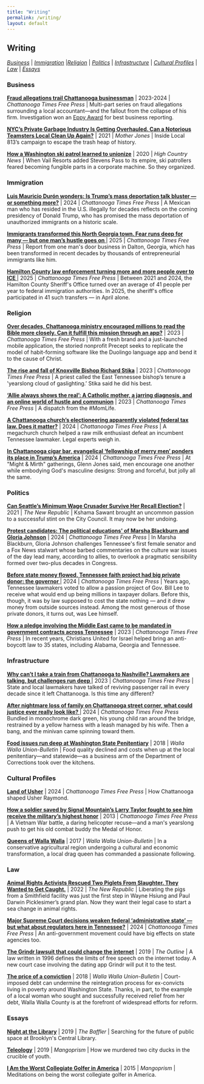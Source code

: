 ```yaml
---
title: "Writing"
permalink: /writing/
layout: default
---
```

## **Writing**
*[Business](#BusinessReporting)* \| *[Immigration](#ImmigrationReporting)* \|*[Religion](#ReligionReporting)* \|  *[Politics](#Politics)* \| *[Infrastructure](#Infrastructure)* \| *[Cultural Profiles](#Culture)*  \| *[Law](#Law)* \| *[Essays](#Essays)*


### <a name="BusinessReporting"><a/>Business

**[Fraud allegations trail Chattanooga businessman](https://www.timesfreepress.com/croft-and-frost/)** \| 2023-2024 \| *Chattanooga Times Free Press* \| Multi-part series on fraud allegations surrounding a local accountant—and the fallout from the collapse of his firm. Investigation won an [Eppy Award](https://www.eppyawards.com/) for best business reporting.

**[NYC’s Private Garbage Industry Is Getting Overhauled. Can a Notorious Teamsters Local Clean Up Again?](https://www.motherjones.com/politics/2021/10/teamsters-local-813-nyc-garbage-mob/)** \|  2021 \| *Mother Jones* \| Inside Local 813’s campaign to escape the trash heap of history.

**[How a Washington ski patrol learned to unionize](https://www.hcn.org/issues/52.7/north-labor-how-a-washington-ski-patrol-learned-to-unionize)** \| 2020 \| *High Country News* \|  When Vail Resorts added Stevens Pass to its empire, ski patrollers feared becoming fungible parts in a corporate machine. So they organized.

### <a name="ImmigrationReporting"><a/>Immigration

**[Luis Mauricio Durón wonders: Is Trump’s mass deportation talk bluster — or something more?](https://www.timesfreepress.com/news/2024/nov/16/in-chattanooga-latino-community-wonders-if-trump/)** \| 2024 \| *Chattanooga Times Free Press* \| A Mexican man who has resided in the U.S. illegally for decades reflects on the coming presidency of Donald Trump, who has promised the mass deportation of unauthorized immigrants on a historic scale.

**[Immigrants transformed this North Georgia town. Fear runs deep for many — but one man’s hustle goes on
](https://www.timesfreepress.com/news/2025/feb/22/immigrants-transformed-this-north-georgia-town/)** \| 2025 \| *Chattanooga Times Free Press* \| Report from one man's door business in Dalton, Georgia, which has been transformed in recent decades by thousands of entrepreneurial immigrants like him.

**[Hamilton County law enforcement turning more and more people over to ICE
](https://www.timesfreepress.com/news/2025/may/10/hamilton-county-law-enforcement-turning-more-and/#/questions)** \| 2025 \| *Chattanooga Times Free Press* \| Between 2021 and 2024, the Hamilton County Sheriff's Office turned over an average of 41 people per year to federal immigration authorities. In 2025, the sheriff's office participated in 41 such transfers — in April alone.

### <a name="ReligionReporting"><a/>Religion

**[Over decades, Chattanooga ministry encouraged millions to read the Bible more closely. Can it fulfill this mission through an app?](https://www.timesfreepress.com/news/2023/dec/16/over-decades-chattanooga-ministry-encouraged/)** \|  2023 \| *Chattanooga Times Free Press* \| With a fresh brand and a just-launched mobile application, the storied nonprofit Precept seeks to replicate the model of habit-forming software like the Duolingo language app and bend it to the cause of Christ.

**[The rise and fall of Knoxville Bishop Richard Stika](https://www.timesfreepress.com/news/2023/jul/08/the-rise-and-fall-of-stika-tfp/)** \|  2023 \| *Chattanooga Times Free Press* \| A priest called the East Tennessee bishop’s tenure a 'yearslong cloud of gaslighting.’ Stika said he did his best.

**[‘Allie always shows the real’: A Catholic mother, a jarring diagnosis, and an online world of hustle and communion](https://www.timesfreepress.com/news/2024/dec/14/allie-always-shows-the-real-a-chattanooga-mother//)** \|  2023 \| *Chattanooga Times Free Press* \| A dispatch from the #MomLife.

**[A Chattanooga church’s electioneering apparently violated federal tax law. Does it matter?](https://www.timesfreepress.com/news/2024/sep/14/a-chattanooga-churchs-electioneering-apparently/#/questions/)** \| 2024 \| *Chattanooga Times Free Press* \| A  megachurch church helped a raw milk enthusiast defeat an incumbent Tennessee lawmaker. Legal experts weigh in.

**[In Chattanooga cigar bar, evangelical ‘fellowship of merry men’ ponders its place in Trump’s America](https://www.timesfreepress.com/news/2024/dec/06/in-chattanooga-cigar-bar-evangelical-fellowship/#/questions)** \|  2024 \| *Chattanooga Times Free Press* \| At "Might & Mirth" gatherings, Glenn Jones said, men encourage one another while embodying God's masculine designs: Strong and forceful, but jolly all the same.

### <a name="Politics"><a/> Politics

**[Can Seattle’s Minimum Wage Crusader Survive Her Recall Election?](https://newrepublic.com/article/164600/kshama-sawant-minimum-wage-recall)** \| 2021 \| *The New Republic* \| Kshama Sawant brought an uncommon passion to a successful stint on the City Council. It may now be her undoing.

**[Protest candidates: The political educations' of Marsha Blackburn and Gloria Johnson](https://www.timesfreepress.com/news/2024/oct/12/protest-candidates-how-marsha-blackburn-and/)** \| 2024 \| *Chattanooga Times Free Press* \| In Marsha Blackburn, Gloria Johnson challenges Tennessee's first female senator and a Fox News stalwart whose barbed commentaries on the culture war issues of the day lead many, according to allies, to overlook a pragmatic sensibility formed over two-plus decades in Congress.

**[Before state money flowed, Tennessee faith project had big private donor: the governor
](https://www.timesfreepress.com/news/2025/apr/26/before-state-money-flowed-tennessee-faith-project/)** \| 2024 \| *Chattanooga Times Free Press* \| Years ago, Tennessee lawmakers voted to allow a passion project of Gov. Bill Lee to receive what would end up being millions in taxpayer dollars. Before this, though, it was by law supposed to cost the state nothing — and it drew money from outside sources instead. Among the most generous of those private donors, it turns out, was Lee himself.

**[How a pledge involving the Middle East came to be mandated in government contracts across Tennessee](https://www.timesfreepress.com/news/2023/jul/29/how-a-pledge-involving-the-middle-east-came-to-be/#/questions)** \| 2023 \|  *Chattanooga Times Free Press* \| In recent years, Christians United for Israel helped bring an anti-boycott law to 35 states, including Alabama, Georgia and Tennessee.

### <a name="Infrastructure"><a/> Infrastructure

**[Why can’t I take a train from Chattanooga to Nashville? Lawmakers are talking, but challenges run deep ](https://www.timesfreepress.com/news/2023/jan/28/why-cant-i-take-a-train-to-nashville-tfp/#/questions)** \| 2023 \|  *Chattanooga Times Free Press* \| State and local lawmakers have talked of reviving passenger rail in every decade since it left Chattanooga. Is this time any different?

**[After nightmare loss of family on Chattanooga street corner, what could justice ever really look like? ](https://www.timesfreepress.com/news/2024/apr/13/a-final-stroll-around-chattanooga-became-a/)**\|  2024  \| *Chattanooga Times Free Press* Bundled in monochrome dark green, his young child ran around the bridge, restrained by a yellow harness with a leash managed by his wife. Then a bang, and the minivan came spinning toward them.

**[Food issues run deep at Washington State Penitentiary](http://www.union-bulletin.com/news/food-issues-run-deep-at-washington-state-penitentiary/article_0da49ace-45c4-11e8-a702-134b28fbc3b2.html)** \| 2018 \| *Walla Walla Union-Bulletin* \| Food quality declined and costs when up at the local penitentiary—and statewide—as a business arm of the Department of Corrections took over the kitchens.

### <a name="Culture"><a/> Cultural Profiles

**[Land of Usher](https://www.timesfreepress.com/news/2024/feb/10/usher-is-performing-at-the-super-bowl-and-he-was/#/questions/4875691)** \| 2024 \|  *Chattanooga Times Free Press* \| How Chattanooga shaped Usher Raymond.

**[How a soldier saved by Signal Mountain’s Larry Taylor fought to see him receive the military’s highest honor](https://www.timesfreepress.com/news/2023/sep/02/how-a-soldier-saved-by-signal-mountains-larry/)** \| 2013 \|  *Chattanooga Times Free Press* \| A Vietnam War battle, a daring helicopter recuse—and a man's yearslong push to get his old combat buddy the Medal of Honor.

**[Queens of Walla Walla](http://www.union-bulletin.com/featured_story/the-queens-of-walla-walla/article_c4c8ec0c-ab9e-11e7-8784-b761518dfb93.html)** \| 2017 \|  *Walla Walla Union-Bulletin* \| In a conservative agricultural region undergoing a cultural and economic transformation, a local drag queen has commanded a passionate following.

### <a name="Law"><a/>Law

**[Animal Rights Activists Rescued Two Piglets From Slaughter. They Wanted to Get Caught.](https://newrepublic.com/article/165468/animal-rights-dxe-smithfield)** \| 2022 \| *The New Republic* \| Liberating the pigs from a Smithfield facility was just the first step in Wayne Hsiung and Paul Darwin Picklesimer’s grand plan. Now they want their legal case to start a sea change in animal rights.

**[Major Supreme Court decisions weaken federal ‘administrative state’ — but what about regulators here in Tennessee?](https://www.timesfreepress.com/news/2024/jul/02/major-supreme-court-decisions-weaken-federal/)** \| 2024 \|  *Chattanooga Times Free Press* \| An anti-government movement could have big effects on state agencies too.

**[The Grindr lawsuit that could change the internet](https://theoutline.com/post/6968/grindr-lawsuit-matthew-herrick?utm_source=)** \| 2019 \| *The Outline* \| A law written in 1996 defines the limits of free speech on the internet today. A new court case involving the dating app Grindr will put it to the test.

**[The price of a conviction](http://www.union-bulletin.com/news/courts_and_crime/the-price-of-a-conviction/article_6b4ced1e-d4c3-11e8-9c5a-f75fc47c39b0.html)** \|  2018 \| *Walla Walla Union-Bulletin* \| Court-imposed debt can undermine the reintegration process for ex-convicts living in poverty around Washington State. Thanks, in part, to the example of a local woman who sought and successfully received relief from her debt, Walla Walla County is at the forefront of widespread efforts for reform.

### <a name="Essays"><a/> Essays

**[Night at the Library](https://thebaffler.com/latest/a-night-at-the-library-schwartz)** \| 2019 \| *The Baffler* \| Searching for the future of public space at Brooklyn's Central Library.  

**[Teleology](https://mangoprism.com/teleology/)** \| 2019 \|  *Mangoprism* \| How we murdered two city ducks in the crucible of youth.

**[I Am the Worst Collegiate Golfer in America](https://mangoprism.com/i-am-the-worst-collegiate-golfer-in-america/)** \| 2015 \| *Mangoprism* \| Meditations on being the worst collegiate golfer in America.
